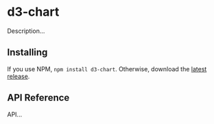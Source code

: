 # d3-chart

Description...

## Installing

If you use NPM, `npm install d3-chart`. Otherwise, download the [latest release](https://github.com/atdyer/d3-chart/releases/latest).

## API Reference

API...